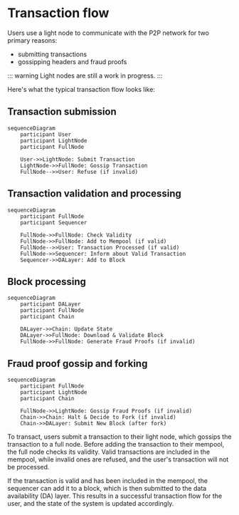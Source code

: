 # Transaction flow

Users use a light node to communicate with the P2P network for two primary reasons:

- submitting transactions
- gossipping headers and fraud proofs

::: warning
Light nodes are still a work in progress.
:::

Here's what the typical transaction flow looks like:

## Transaction submission

```mermaid
sequenceDiagram
    participant User
    participant LightNode
    participant FullNode
    
    User->>LightNode: Submit Transaction
    LightNode->>FullNode: Gossip Transaction
    FullNode-->>User: Refuse (if invalid)
```

## Transaction validation and processing

```mermaid
sequenceDiagram
    participant FullNode
    participant Sequencer

    FullNode->>FullNode: Check Validity
    FullNode->>FullNode: Add to Mempool (if valid)
    FullNode-->>User: Transaction Processed (if valid)
    FullNode->>Sequencer: Inform about Valid Transaction
    Sequencer->>DALayer: Add to Block
```

## Block processing

```mermaid
sequenceDiagram
    participant DALayer
    participant FullNode
    participant Chain

    DALayer->>Chain: Update State
    DALayer->>FullNode: Download & Validate Block
    FullNode->>FullNode: Generate Fraud Proofs (if invalid)
```

## Fraud proof gossip and forking

```mermaid
sequenceDiagram
    participant FullNode
    participant LightNode
    participant Chain

    FullNode->>LightNode: Gossip Fraud Proofs (if invalid)
    Chain->>Chain: Halt & Decide to Fork (if invalid)
    Chain->>DALayer: Submit New Block (after fork)
```

To transact, users submit a transaction to their light node, which gossips the transaction to a full node. Before adding the transaction to their mempool, the full node checks its validity. Valid transactions are included in the mempool, while invalid ones are refused, and the user's transaction will not be processed.

If the transaction is valid and has been included in the mempool, the sequencer can add it to a block, which is then submitted to the data availability (DA) layer. This results in a successful transaction flow for the user, and the state of the system is updated accordingly.

<!-- 
TODO: need to update design and docs
After the block is submitted to the DA layer, the full nodes download and validate the block.
However, there is a possibility that the sequencer may maliciously submit a block to the DA layer with invalid transactions or state. In such cases, the full nodes of the chain will consider the block invalid. In the case of an optimistic system, if they find the block invalid, they generate fraud proofs and gossip them in the P2P network among other full and light nodes.

As a result, the chain will halt, and the network will decide to fork the chain through social consensus. In the future, when a decentralized sequencer scheme is in place, additional options will be available, such as slashing the sequencer or selecting another full node as the sequencer. However, in any case, a new block must be created and submitted to the DA layer. You can read more about sequencer nodes [here](/learn/stack#sequencer-node). -->
